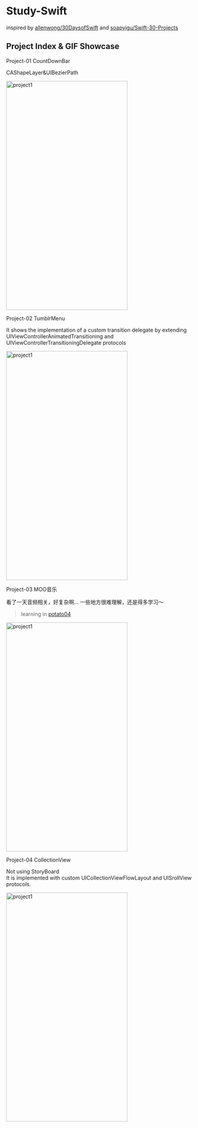# Study-Swift

inspired by [allenwong/30DaysofSwift](https://github.com/allenwong/30DaysofSwift) and [soapyigu/Swift-30-Projects](https://github.com/soapyigu/Swift-30-Projects)<br/>

## Project Index & GIF Showcase
Project-01 CountDownBar

CAShapeLayer&UIBezierPath

<img src="https://github.com/fnegdaq/Study-Swift/blob/master/Project-01%20CountDownBar/Jietu20190312-171327.gif" width="325" height="612" alt="project1"/> 


Project-02 TumblrMenu

It shows the implementation of a custom transition delegate by extending UIViewControllerAnimatedTransitioning and UIViewControllerTransitioningDelegate protocols

<img src="https://github.com/fnegdaq/Study-Swift/blob/master/Project-02%20TumblrMenu/Jietu20190314-114342.gif" width="325" height="612" alt="project1"/> 


Project-03 MOO音乐

看了一天音频相关，好复杂啊...  一些地方很难理解，还是得多学习～<br />
> learning in [potato04](https://juejin.im/post/5c1bbec66fb9a049cb18b64c)<br />

<img src="https://github.com/fnegdaq/Study-Swift/blob/master/Project-03%20MOO%E9%9F%B3%E4%B9%90/Jietu20190318-000107.gif" width="325" height="612" alt="project1"/> 


Project-04 CollectionView

Not using StoryBoard <br />
It is implemented with custom UICollectionViewFlowLayout and UISrollView protocols.

<img src="https://github.com/fnegdaq/Study-Swift/blob/master/Project-04%20CollectionView/Jietu20190320-135542.gif" width="325" height="612" alt="project1"/> 
